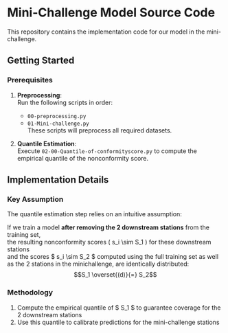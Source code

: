 # Mini-Challenge Model Source Code

This repository contains the implementation code for our model in the mini-challenge.

## Getting Started

### Prerequisites
1. **Preprocessing**:  
   Run the following scripts in order:
   - `00-preprocessing.py`
   - `01-Mini-challenge.py`  
   These scripts will preprocess all required datasets.

2. **Quantile Estimation**:  
   Execute `02-00-Quantile-of-conformityscore.py` to compute the empirical quantile of the nonconformity score.  

## Implementation Details

### Key Assumption
The quantile estimation step relies on an intuitive assumption:

If we train a model **after removing the 2 downstream stations** from the training set,  
the resulting nonconformity scores \( s_i \sim S_1 \) for these downstream stations  
and the scores $ s_i \sim S_2 $ computed using the full training set as well as the 2 stations in the minichallenge, are identically distributed:  
$$S_1 \overset{(d)}{=} S_2$$


### Methodology
1. Compute the empirical quantile of $ S_1 $ to guarantee coverage for the 2 downstream stations
2. Use this quantile to calibrate predictions for the mini-challenge stations
